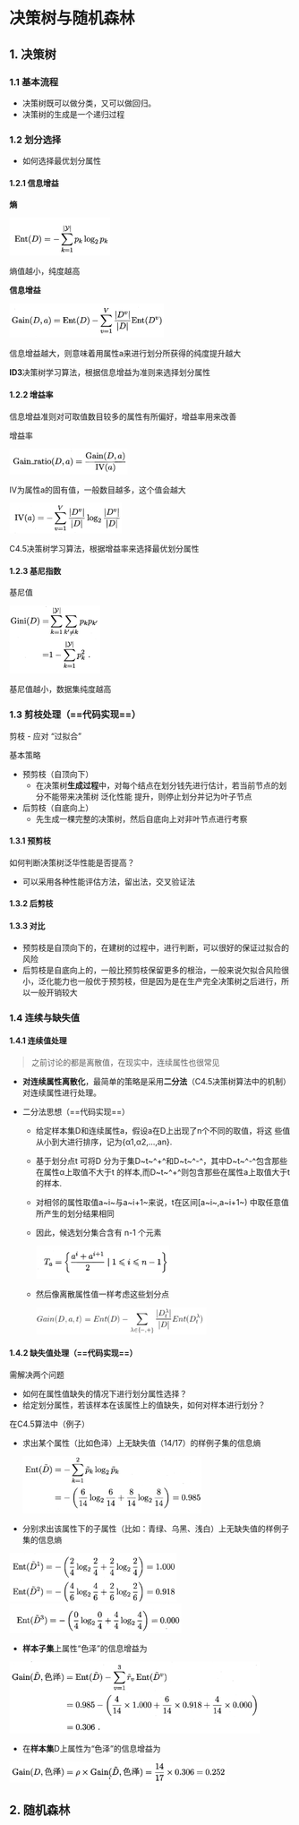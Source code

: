 # 决策树与随机森林

## 1. 决策树

### 1.1 基本流程

+ 决策树既可以做分类，又可以做回归。
+ 决策树的生成是一个递归过程

### 1.2 划分选择

+ 如何选择最优划分属性

#### 1.2.1 信息增益

**熵**

<img src="决策树与随机森林.assets/image-20200522003804016.png" alt="image-20200522003804016" style="zoom:50%;" />

熵值越小，纯度越高

**信息增益**

<img src="决策树与随机森林.assets/image-20200522003824176.png" alt="image-20200522003824176" style="zoom:50%;" />

信息增益越大，则意味着用属性a来进行划分所获得的纯度提升越大

**ID3**决策树学习算法，根据信息增益为准则来选择划分属性

#### 1.2.2 增益率

信息增益准则对可取值数目较多的属性有所偏好，增益率用来改善

增益率

<img src="决策树与随机森林.assets/image-20200522003845990.png" alt="image-20200522003845990" style="zoom:50%;" />

IV为属性a的固有值，一般数目越多，这个值会越大

<img src="决策树与随机森林.assets/image-20200522003903397.png" alt="image-20200522003903397" style="zoom:50%;" />

C4.5决策树学习算法，根据增益率来选择最优划分属性

#### 1.2.3 基尼指数

基尼值

<img src="决策树与随机森林.assets/image-20200522004005698.png" alt="image-20200522004005698" style="zoom:50%;" />

基尼值越小，数据集纯度越高

### 1.3 剪枝处理（==代码实现==）

剪枝 - 应对 “过拟合”

基本策略

+ 预剪枝（自顶向下）
  + 在决策树**生成过程**中，对每个结点在划分钱先进行估计，若当前节点的划分不能带来决策树 泛化性能 提升，则停止划分并记为叶子节点
+ 后剪枝（自底向上）
  + 先生成一棵完整的决策树，然后自底向上对非叶节点进行考察

#### 1.3.1 预剪枝

如何判断决策树泛华性能是否提高？

+ 可以采用各种性能评估方法，留出法，交叉验证法

#### 1.3.2 后剪枝

#### 1.3.3 对比

+ 预剪枝是自顶向下的，在建树的过程中，进行判断，可以很好的保证过拟合的风险
+ 后剪枝是自底向上的，一般比预剪枝保留更多的根治，一般来说欠拟合风险很小，泛化能力也一般优于预剪枝，但是因为是在生产完全决策树之后进行，所以一般开销较大

### 1.4 连续与缺失值

#### 1.4.1 连续值处理

> 之前讨论的都是离散值，在现实中，连续属性也很常见

+ **对连续属性离散化**，最简单的策略是采用**二分法**（C4.5决策树算法中的机制）对连续属性进行处理。

+ 二分法思想（==代码实现==）

  + 给定样本集D和连续属性a，假设a在D上出现了n个不同的取值，将这
    些值从小到大进行排序，记为{α1,α2,...,an}.

  + 基于划分点t 可将D 分为于集D~t~^+^和D~t~^-^，其中D~t~^-^包含那些在属性α上取值不大于t 的样本,而D~t~^+^则包含那些在属性a上取值大于t 的样本.

  + 对相邻的属性取值a~i~与a~i+1~来说，t在区间[a~i~,a~i+1~) 中取任意值所产生的划分结果相同

  + 因此，候选划分集合含有 n-1 个元素

    <img src="决策树与随机森林.assets/image-20200522102719687.png" alt="image-20200522102719687" style="zoom: 67%;" />

  + 然后像离散属性值一样考虑这些划分点

    <img src="决策树与随机森林.assets/image-20200522104555399.png" alt="image-20200522104555399" style="zoom: 67%;" />

#### 1.4.2 缺失值处理（==代码实现==）

需解决两个问题

+ 如何在属性值缺失的情况下进行划分属性选择？
+ 给定划分属性，若该样本在该属性上的值缺失，如何对样本进行划分？

在C4.5算法中（例子）

+ 求出某个属性（比如色泽）上无缺失值（14/17）的样例子集的信息熵

  <img src="决策树与随机森林.assets/image-20200522110913885.png" alt="image-20200522110913885" style="zoom:67%;" />

+ 分别求出该属性下的子属性（比如：青绿、乌黑、浅白）上无缺失值的样例子集的信息熵

<img src="决策树与随机森林.assets/image-20200522110943930.png" alt="image-20200522110943930" style="zoom:67%;" />

<img src="决策树与随机森林.assets/image-20200522110958598.png" alt="image-20200522110958598" style="zoom:67%;" />

+ **样本子集**上属性“色泽”的信息增益为

<img src="决策树与随机森林.assets/image-20200522111207377.png" alt="image-20200522111207377" style="zoom:67%;" />

+ 在**样本集**D上属性为“色泽”的信息增益为

<img src="决策树与随机森林.assets/image-20200522111404811.png" alt="image-20200522111404811" style="zoom:67%;" />



## 2. 随机森林

